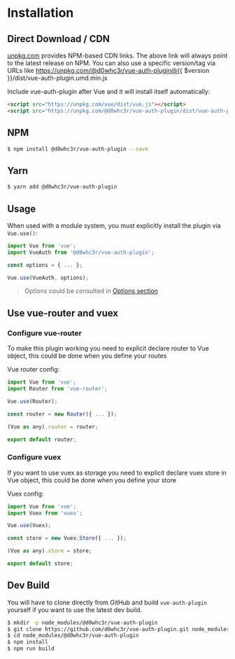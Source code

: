 # Installation

## Direct Download / CDN

[unpkg.com](https://unpkg.com) provides NPM-based CDN links. The above link will always point to the latest release on NPM. You can also use a specific version/tag via URLs like https://unpkg.com/@d0whc3r/vue-auth-plugin@{{ $version }}/dist/vue-auth-plugin.umd.min.js
 
Include vue-auth-plugin after Vue and it will install itself automatically:

```html
<script src="https://unpkg.com/vue/dist/vue.js"></script>
<script src="https://unpkg.com/@d0whc3r/vue-auth-plugin/dist/vue-auth-plugin.umd.min.js"></script>
```

## NPM

```sh
$ npm install @d0whc3r/vue-auth-plugin --save
```

## Yarn

```sh
$ yarn add @d0whc3r/vue-auth-plugin
```

## Usage

When used with a module system, you must explicitly install the plugin via `Vue.use()`:

```javascript
import Vue from 'vue';
import VueAuth from '@d0whc3r/vue-auth-plugin';

const options = { ... };

Vue.use(VueAuth, options);
```

> Options could be consulted in [Options section](./guide/)

## Use vue-router and vuex

### Configure vue-router

To make this plugin working you need to explicit declare router to Vue object, this could be done when you define your routes

Vue router config:
```js
import Vue from 'vue';
import Router from 'vue-router';

Vue.use(Router);

const router = new Router({ ... });

(Vue as any).router = router;

export default router;
```

### Configure vuex

If you want to use vuex as storage you need to explicit declare vuex store in Vue object, this could be done when you define your store

Vuex config:
```js
import Vue from 'vue';
import Vuex from 'vuex';

Vue.use(Vuex);

const store = new Vuex.Store({ ... });

(Vue as any).store = store;

export default store;
```

## Dev Build

You will have to clone directly from GitHub and build `vue-auth-plugin` yourself if
you want to use the latest dev build.

```sh
$ mkdir -p node_modules/@d0whc3r/vue-auth-plugin
$ git clone https://github.com/d0whc3r/vue-auth-plugin.git node_modules/@d0whc3r/vue-auth-plugin
$ cd node_modules/@d0whc3r/vue-auth-plugin
$ npm install
$ npm run build
```

